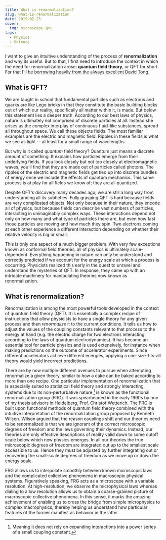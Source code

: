 ```yaml
---
title: What is renormalization?
slug: what-is-renormalization
date: 2019-02-23
cover:
  img: microscope.jpg
tags:
  - Physics
  - Science
---
```


I want to give an intuitive understanding of the process of **renormalization** and why its useful. But to that, I first need to introduce the context in which the need for renormalization arose: **quantum field theory**, or QFT for short. For that I'll be [borrowing heavily from the always excellent David Tong](http://www.damtp.cam.ac.uk/user/tong/whatisqft.html).

## What is QFT?

We are taught in school that fundamental particles such as electrons and quarks are like Lego bricks in that they constitute the basic building blocks out of which our reality, specifically all matter within it, is made. But below this statement lies a deeper truth. According to our best laws of physics, nature is ultimately not comprised of discrete particles at all. Instead she arises as the complex interplay of continuous fluid-like substances, spread all throughout space. We call these objects fields. The most familiar examples are the electric and magnetic field. Ripples in these fields is what we see as light -- at least for a small range of wavelengths.

But why is it called _quantum_ field theory? Quantum just means a discrete amount of something. It explains how particles emerge from their underlying fields. If you look closely but not too closely at electromagnetic waves, you'll find that they are made out of particles called photons. The ripples of the electric and magnetic fields get tied up into discrete bundles of energy once we include the effects of quantum mechanics. This same process is at play for all fields we know of; they are all quantized.

Despite QFT's discovery many decades ago, we are still a long way from understanding all its subtleties. Fully grasping QFT is hard because fields are very complicated objects. Not only because in their nature, they encode all of physics, but because fields can describe vast numbers of particles, interacting in unimaginably complex ways. These interactions depend not only on how many and what type of particles there are, but even how fast those particles are moving and how much they spin. Two electrons coming at each other experience a different interaction depending on whether their relative velocity is big or small.

This is only one aspect of a much bigger problem. With very few exceptions known as conformal field theories, all of physics is ultimately scale-dependent. Everything happening in nature can only be understood and correctly predicted if we account for the energy scale at which a process is occurring. Physicists realized this early in the quest to unravel and understand the mysteries of QFT. In response, they came up with an intricate machinery for manipulating theories now known as renormalization.

## What is renormalization?

Renormalization is among the most powerful tools developed in the context of quantum field theory (QFT). It is essentially a complex recipe of instructions that allow physicists to have a single theory for any given process and then _renormalize_ it to the current conditions. It tells us how to adjust the values of the coupling constants relevant to that process to the energy at hand (e.g. the electric charge for two electrons interacting according to the laws of quantum electrodynamics). It has become an essential tool for particle physics and is used extensively, for instance when making predictions on the outcome of accelerator experiments. Since different accelerators achieve different energies, applying a one-size-fits-all theory would yield incorrect predictions.

There are by now multiple different avenues to pursue when attempting renormalize a given theory, similar to how a cake can be baked according to more than one recipe. One particular implementation of renormalization that is especially suited to statistical field theory and strongly interacting systems due to its non-perturbative nature [^1] is known as the functional renormalization group (FRG). It was spearheaded in the early 1990s by one of my thesis advisors in Heidelberg, Prof. Christof Wetterich. The FRG is built upon functional methods of quantum field theory combined with the intuitive interpretation of the renormalization group proposed by Kenneth Wilson. Wilson argued that the reason couplings shift and our theories need to be renormalized is that we are ignorant of the correct microscopic degrees of freedom and the laws governing their dynamics. Instead, our theories are only effective descriptions of reality valid down to some cutoff scale below which new physics emerges. In all our theories the true microscopic degrees of freedom are integrated out up to the smallest scale accessible to us. Hence they must be adjusted by further integrating out or recovering the small-scale degrees of freedom as we move up or down the energy scale.

FRG allows us to interpolate smoothly between known microscopic laws and the complicated collective phenomena in macroscopic physical systems. Figuratively speaking, FRG acts as a microscope with a variable resolution. At high-resolution, we observe the microphysical laws whereas dialing to a low resolution allows us to obtain a coarse-grained picture of macroscopic collective phenomena. In this sense, it marks the amazing achievement of enabling us to cross the bridge from simple microphysics to complex macrophysics, thereby helping us understand how particular features of the former manifest as behavior in the latter.

[^1]: Meaning it does not rely on expanding interactions into a power series of a small coupling constant.
